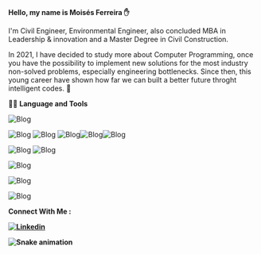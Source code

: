 <br> <strong> Hello, my name is Moisés Ferreira ✋ </strong></br>
<p> I'm Civil Engineer, Environmental Engineer, also concluded MBA in Leadership & innovation and a Master Degree in Civil Construction. </p>
<p> In 2021, I have decided to study more about Computer Programming, once you have the possibility to implement new solutions for the most industry non-solved problems, especially engineering bottlenecks. Since then, this young career have shown how far we can built a better future throght intelligent codes. 🚀



<p> 👨‍💻 <strong> Language and Tools</strong></p>



![Blog](https://img.shields.io/badge/GitHub-100000?style=for-the-badge&logo=github&logoColor=white)


![Blog](https://img.shields.io/badge/JavaScript-F7DF1E?style=for-the-badge&logo=javascript&logoColor=black) ![Blog](https://img.shields.io/badge/HTML5-E34F26?style=for-the-badge&logo=html5&logoColor=white)  ![Blog](https://img.shields.io/badge/CSS3-1572B6?style=for-the-badge&logo=css3&logoColor=white)![Blog](https://img.shields.io/badge/Bootstrap-563D7C?style=for-the-badge&logo=bootstrap&logoColor=white)![Blog](https://img.shields.io/badge/React-20232A?style=for-the-badge&logo=react&logoColor=61DAFB)

![Blog](https://img.shields.io/badge/Python-14354C?style=for-the-badge&logo=python&logoColor=white) ![Blog](https://img.shields.io/badge/R-276DC3?style=for-the-badge&logo=r&logoColor=white)

![Blog](https://img.shields.io/badge/Microsoft_Office-D83B01?style=for-the-badge&logo=microsoft-office&logoColor=white)

![Blog](https://github-readme-stats.vercel.app/api?username=engmfes&theme=blue-green)

![Blog](https://github-readme-stats.vercel.app/api/top-langs/?username=engmfes&theme=blue-green)

<p1><strong>Connect With Me :<strong></p1>

[![Linkedin](https://img.shields.io/badge/LinkedIn-0077B5?style=for-the-badge&logo=linkedin&logoColor=white)](https://www.linkedin.com/in/mois%C3%A9s-ferreira-eleut%C3%A9rio-silva-97451492/)

<div>
  
  ![Snake animation](https://github.com/mhar-vell/mhar-vell/blob/output/github-contribution-grid-snake.svg)
  
</div>


